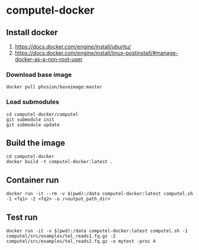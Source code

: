 # computel-docker

## Install docker 
1. https://docs.docker.com/engine/install/ubuntu/
2. https://docs.docker.com/engine/install/linux-postinstall/#manage-docker-as-a-non-root-user

### Download base image 
```
docker pull phusion/baseimage:master
```

### Load submodules
```
cd computel-docker/computel
git submodule init
git submodule update
```

## Build the image
```
cd computel-docker
docker build -t computel-docker:latest .
```

## Container run 
```
docker run -it --rm -v $(pwd):/data computel-docker:latest computel.sh -1 <fq1> -2 <fq2> -o /<output_path_dir> 
```

## Test run
```
docker run -it -v $(pwd):/data computel-docker:latest computel.sh -1 computel/src/examples/tel_reads1.fq.gz -2 computel/src/examples/tel_reads2.fq.gz -o mytest -proc 4
```
